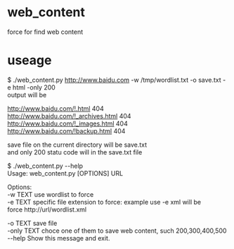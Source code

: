 # web_content
force for find web content 

# useage

$ ./web_content.py http://www.baidu.com -w /tmp/wordlist.txt -o save.txt -e html -only 200  
output will be  

http://www.baidu.com/!.html 404  
http://www.baidu.com/!_archives.html 404  
http://www.baidu.com/!_images.html 404  
http://www.baidu.com/!backup.html 404  

save file on the current directory
will be save.txt  
and only 200 statu code will in the save.txt file  

$ ./web_content.py --help  
Usage: web_content.py [OPTIONS] URL  

Options:  
  -w TEXT     use wordlist to force  
  -e TEXT     specific file extension to force: example use -e xml will be  
              force http://url/wordlist.xml  

  -o TEXT     save file  
  -only TEXT  choce one of them to save web content, such 200,300,400,500  
  --help      Show this message and exit.  
